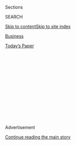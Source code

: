 <div id="app">

<div>

<div>

<div>

<div class="NYTAppHideMasthead css-1q2w90k e1suatyy0">

<div class="section css-ui9rw0 e1suatyy2">

<div class="css-eph4ug er09x8g0">

<div class="css-6n7j50">

</div>

<span class="css-1dv1kvn">Sections</span>

<div class="css-10488qs">

<span class="css-1dv1kvn">SEARCH</span>

</div>

[Skip to content](#site-content)[Skip to site
index](#site-index)

</div>

<div id="masthead-section-label" class="css-1wr3we4 eaxe0e00">

[Business](https://www.nytimes3xbfgragh.onion/section/business)

</div>

<div class="css-10698na e1huz5gh0">

</div>

</div>

<div id="masthead-bar-one" class="section hasLinks css-15hmgas e1csuq9d3">

<div class="css-uqyvli e1csuq9d0">

</div>

<div class="css-1uqjmks e1csuq9d1">

</div>

<div class="css-9e9ivx">

[](https://myaccount.nytimes3xbfgragh.onion/auth/login?response_type=cookie&client_id=vi)

</div>

<div class="css-1bvtpon e1csuq9d2">

[Today’s
Paper](https://www.nytimes3xbfgragh.onion/section/todayspaper)

</div>

</div>

</div>

</div>

<div data-aria-hidden="false">

<div id="site-content" data-role="main">

<div>

<div class="css-1aor85t" style="opacity:0.000000001;z-index:-1;visibility:hidden">

<div class="css-1hqnpie">

<div class="css-epjblv">

<span class="css-17xtcya">[Business](/section/business)</span><span class="css-x15j1o">|</span><span class="css-fwqvlz">Small
Business Aid Program Stretches Agency to Its
Limits</span>

</div>

<div class="css-k008qs">

<div class="css-1iwv8en">

<span class="css-18z7m18"></span>

<div>

</div>

</div>

<span class="css-1n6z4y">https://nyti.ms/3e35x4a</span>

<div class="css-1705lsu">

<div class="css-4xjgmj">

<div class="css-4skfbu" data-role="toolbar" data-aria-label="Social Media Share buttons, Save button, and Comments Panel with current comment count" data-testid="share-tools">

  - 
  - 
  - 
  - 
    
    <div class="css-6n7j50">
    
    </div>

  - 

</div>

</div>

</div>

</div>

</div>

</div>

<div id="NYT_TOP_BANNER_REGION" class="css-13pd83m">

</div>

<div id="top-wrapper" class="css-1sy8kpn">

<div id="top-slug" class="css-l9onyx">

Advertisement

</div>

[Continue reading the main
story](#after-top)

<div class="ad top-wrapper" style="text-align:center;height:100%;display:block;min-height:250px">

<div id="top" class="place-ad" data-position="top" data-size-key="top">

</div>

</div>

<div id="after-top">

</div>

</div>

<div>

<div id="sponsor-wrapper" class="css-1hyfx7x">

<div id="sponsor-slug" class="css-19vbshk">

Supported by

</div>

[Continue reading the main
story](#after-sponsor)

<div id="sponsor" class="ad sponsor-wrapper" style="text-align:center;height:100%;display:block">

</div>

<div id="after-sponsor">

</div>

</div>

<div class="css-186x18t">

</div>

<div class="css-1vkm6nb ehdk2mb0">

# Small Business Aid Program Stretches Agency to Its Limits

</div>

The Small Business Administration is not equipped to handle the demand
for emergency loans. It is trying to fix aging systems, but the delays
are rattling banks and small businesses.

<div class="css-79elbk" data-testid="photoviewer-wrapper">

<div class="css-z3e15g" data-testid="photoviewer-wrapper-hidden">

</div>

<div class="css-1a48zt4 ehw59r15" data-testid="photoviewer-children">

![<span class="css-16f3y1r e13ogyst0" data-aria-hidden="true">Jovita
Carranza, the head of the Small Business Administration, which has been
leading a huge aid
program.</span><span class="css-cnj6d5 e1z0qqy90" itemprop="copyrightHolder"><span class="css-1ly73wi e1tej78p0">Credit...</span><span><span>Mandel
Ngan/Agence France-Presse — Getty
Images</span></span></span>](https://static01.graylady3jvrrxbe.onion/images/2020/04/07/business/07virus-sbafix/merlin_171232413_62d7aee1-fa88-4cce-b244-12425258cf83-articleLarge.jpg?quality=75&auto=webp&disable=upscale)

</div>

</div>

<div class="css-18e8msd">

<div class="css-vp77d3 epjyd6m0">

<div class="css-1baulvz">

By [<span class="css-1baulvz" itemprop="name">Emily
Flitter</span>](https://www.nytimes3xbfgragh.onion/by/emily-flitter),
[<span class="css-1baulvz" itemprop="name">David
McCabe</span>](https://www.nytimes3xbfgragh.onion/by/david-mccabe) and
[<span class="css-1baulvz last-byline" itemprop="name">Stacy
Cowley</span>](https://www.nytimes3xbfgragh.onion/by/stacy-cowley)

</div>

</div>

  - 
    
    <div class="css-ld3wwf e16638kd2">
    
    April 7,
    2020
    
    </div>

  - 
    
    <div class="css-4xjgmj">
    
    <div class="css-d8bdto" data-role="toolbar" data-aria-label="Social Media Share buttons, Save button, and Comments Panel with current comment count" data-testid="share-tools">
    
      - 
      - 
      - 
      - 
        
        <div class="css-6n7j50">
        
        </div>
    
      - 
    
    </div>
    
    </div>

</div>

</div>

<div class="section meteredContent css-1r7ky0e" name="articleBody" itemprop="articleBody">

<div class="css-1fanzo5 StoryBodyCompanionColumn">

<div class="css-53u6y8">

Five days after the start of a $349 billion emergency effort to get
money into the hands of small businesses, the agency at the heart of the
program is emerging as its biggest bottleneck.

The Small Business Administration, lightly staffed and working with
aging technology, has been caught unprepared for the onrush of demand
from desperate small-business owners who urgently need these loans as
the coronavirus stalls the economy. In a boom year, the agency backs $30
billion of small-business loans — about the same amount that banks are
now seeking on behalf of their customers in a day.

Larry Kudlow, the director of the National Economic Council, said on
Tuesday that 178,000 loans totaling $50 billion had been approved for
small businesses through the Paycheck Protection Program that was
unveiled Friday by the S.B.A. and the Treasury Department. But bankers,
small-business owners and others participating in the program say very
little of that money has actually reached companies seeking the cash.
The delays are causing confusion and panic among borrowers, especially
those who see Trump administration officials playing up the program’s
success. They worry they are being left behind.

“The expectation that this $2 trillion package would go through Congress
and that the money would be flowing three days later, that was never a
realistic expectation,” said Patrick Ryan, the chief executive of First
Bank, a lender based in New Jersey. “But I get why people are
frustrated.”

</div>

</div>

<div class="css-1fanzo5 StoryBodyCompanionColumn">

<div class="css-53u6y8">

The wait can be harrowing for small businesses, which are unlikely to
have cash buffers to survive the economic shutdown. Erik Anderson, who
co-owns a chain of high-end hair salons for men in the Midwest, Scissors
and Scotch, said he and his two partners began talking to their bank
last Wednesday about getting a loan under the program.

</div>

</div>

<div>

</div>

<div class="css-1fanzo5 StoryBodyCompanionColumn">

<div class="css-53u6y8">

By Friday, their Omaha-based lender, Union Bank & Trust, told them that
loans they were seeking for two of their entities had received
authorization from the S.B.A. but that they would have to submit more
paperwork.

“It was a little bit clunky,” Mr. Anderson said. The partners first
completed one form, then another that the bank said to use instead. The
bank has still not told them exactly when they will receive the money,
although Mr. Anderson said he was hoping it would come at the end of the
week or early next week. A Union Bank & Trust spokeswoman did not return
calls seeking comment.

Lenders say they are being hamstrung by the S.B.A.’s slow-moving
systems. Some lenders simply can’t get access to the agency’s online
application system — which went down for more than an hour on Monday —
to submit borrower information quickly and at high volumes. They are
frustrated at having to wait for hours to connect to S.B.A. officials by
phone for help. Requests for more logins, which would allow more bank
employees to input borrower data to process loans faster, have been
ignored or denied.

</div>

</div>

<div class="css-1fanzo5 StoryBodyCompanionColumn">

<div class="css-53u6y8">

What’s more, with no plan in place for banks to sell the loans and
recoup some of the costs of providing cash to borrowers, smaller banks
are simply running out of money. The Federal Reserve said on Monday that
it would [create a program for buying the loans from
banks](https://www.nytimes3xbfgragh.onion/2020/04/06/business/economy/federal-reserve-small-business-loans.html),
but it has not yet provided details.

A senior S.B.A. official noted that the agency had added features to
help borrowers and lenders in recent days.

Many banks are worried that the S.B.A. has provided them with paperwork
that fails to give them legal cover to make loans under the program.
They fear that the S.B.A. might later have a technical objection to some
portion of their loans, meaning they could end up being unable to recoup
the sums they’re handing out to customers. That problem was a focus of a
web meeting the Georgia Bankers Association held for its members on
Sunday.

The S.B.A.’s instructions tell banks they “must” use a specific form to
close their loans, but the form has not yet been updated and has
language incompatible with the paycheck program’s terms. The agency is
aware of the problem but has not yet offered a fix, said Jonathan
Hightower, a lawyer on the web call.

Some banks are jury-rigging their own forms for borrowers and hoping
they will pass regulatory muster, he said. “They expect banks to move
forward with getting these loans closed,” Mr. Hightower said, referring
to the Treasury Department. “Now, clearly, that’s your decision and
you’ve got some risks to measure in that.”

The storm of problems means that even borrowers who have successfully
completed a loan application with their bank are stuck in a limbo of
which they may not be aware. Their loans have been approved, but in some
cases the banks offering them are afraid to send out the money.

For instance, of the 75 small businesses that Scott Salmon, a New Jersey
lawyer, has helped with applications, fewer than 10 have been notified
their loans were approved. None have received money.

</div>

</div>

<div class="css-1fanzo5 StoryBodyCompanionColumn">

<div class="css-53u6y8">

“If you can’t get the loan today or tomorrow, don’t worry,” Treasury
Secretary Steven Mnuchin said Tuesday on Fox Business. “There will be
money. And if we run out of money, we’ll come back for more.” Later
Tuesday, he said the Treasury had requested an additional $250 billion
in funding from Congress.

The S.B.A. is trying to increase its capacity, fix its paperwork and
handle more loan requests, but it is struggling to do so quickly. It has
received $675 million from Congress to lift its operating budget. It has
[doled out millions of
dollars](https://www.nytimes3xbfgragh.onion/2020/04/03/us/politics/small-business-administration-coronavirus.html)
in contracts recently to support the small business program and its
economic disaster loans program, which is also being used by businesses
suffering because of the virus.

In the days before the program opened, there were worries that an S.B.A.
system that processes loan applications, known as E-Tran, would buckle
under the increased demand. The agency’s staff worked through the
weekend trying to shore up its technical abilities before the program
went live, according to two people with knowledge of their preparations.

When the program opened on Friday, the system slowed down as loan
applications flowed in, with the issues persisting through the weekend.
According to a Washington bank lobbyist, one of the four biggest banks
reported that on Sunday night it took 72 minutes to enter one loan
application and the E-Tran system crashed 13 times during the process.

Those issues continued. The system slowed down on Monday, to the point
that some lenders were unable to use it. The S.B.A. took steps to try to
smooth out the glitches and increase its capacity for loan applications,
according to two people with knowledge of the matter.

The senior S.B.A. official disputed the idea that there had been a
prolonged outage of the E-Tran system on Monday, saying the agency had
been able to process billions of dollars in loans all day.

The S.B.A. has also been building a portal that will allow lenders that
have not worked with the agency before to begin offering loans. Senator
Marco Rubio, the Florida Republican who is chairman of the Senate’s
small business committee, said Monday that the portal was being
developed with Amazon Web Services, the cloud computing giant, and an
unnamed “systems integrator.”

</div>

</div>

<div class="css-1fanzo5 StoryBodyCompanionColumn">

<div class="css-53u6y8">

The official said that the portal for new lenders had gone online on
Tuesday.

Not all banks are waiting for the S.B.A. to iron out the program’s
kinks. One of the earliest banks to begin processing loan requests was
ConnectOne Bank, a New Jersey-based lender that has already begun
distributing money under the program, according to its chief executive,
Frank Sorrentino.

Mr. Sorrentino said the bank’s officials were satisfied with the
S.B.A.’s paperwork and confident that a market for selling the loans
would soon be up and running. While the agency’s online portal was
sometimes slow, he said, it had not stopped the bank from entering
borrowers’ data and receiving loan approval from the agency.

“It’s amazing what they’ve been able to accomplish in such a short
time,” he said. “I’m really proud of what this administration has been
able to do.”

Alan Rappeport contributed reporting.

</div>

</div>

</div>

<div>

</div>

<div>

</div>

<div>

</div>

<div>

<div id="bottom-wrapper" class="css-1ede5it">

<div id="bottom-slug" class="css-l9onyx">

Advertisement

</div>

[Continue reading the main
story](#after-bottom)

<div id="bottom" class="ad bottom-wrapper" style="text-align:center;height:100%;display:block;min-height:90px">

</div>

<div id="after-bottom">

</div>

</div>

</div>

</div>

</div>

## Site Index

<div>

</div>

## Site Information Navigation

  - [© <span>2020</span> <span>The New York Times
    Company</span>](https://help.nytimes3xbfgragh.onion/hc/en-us/articles/115014792127-Copyright-notice)

<!-- end list -->

  - [NYTCo](https://www.nytco.com/)
  - [Contact
    Us](https://help.nytimes3xbfgragh.onion/hc/en-us/articles/115015385887-Contact-Us)
  - [Work with us](https://www.nytco.com/careers/)
  - [Advertise](https://nytmediakit.com/)
  - [T Brand Studio](http://www.tbrandstudio.com/)
  - [Your Ad
    Choices](https://www.nytimes3xbfgragh.onion/privacy/cookie-policy#how-do-i-manage-trackers)
  - [Privacy](https://www.nytimes3xbfgragh.onion/privacy)
  - [Terms of
    Service](https://help.nytimes3xbfgragh.onion/hc/en-us/articles/115014893428-Terms-of-service)
  - [Terms of
    Sale](https://help.nytimes3xbfgragh.onion/hc/en-us/articles/115014893968-Terms-of-sale)
  - [Site
    Map](https://spiderbites.nytimes3xbfgragh.onion)
  - [Help](https://help.nytimes3xbfgragh.onion/hc/en-us)
  - [Subscriptions](https://www.nytimes3xbfgragh.onion/subscription?campaignId=37WXW)

</div>

</div>

</div>

</div>

